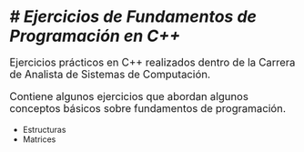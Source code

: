 <h1><em># Ejercicios de Fundamentos de Programación en C++</em></h1>
<p style= "font-size: 18px;">Ejercicios prácticos en C++ realizados dentro de la Carrera de Analista de Sistemas de Computación.</p>
<p style= "font-size: 18px;">Contiene algunos ejercicios que abordan algunos conceptos básicos sobre fundamentos de programación.</p>
<ul>
  <li>Estructuras</li>
  <li>Matrices</li>
</ul>
